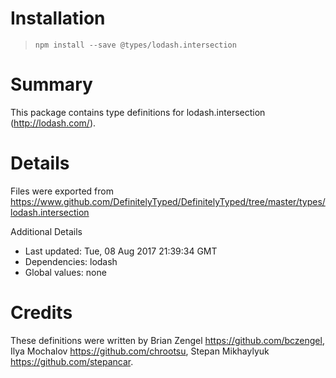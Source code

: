 # Installation
> `npm install --save @types/lodash.intersection`

# Summary
This package contains type definitions for lodash.intersection (http://lodash.com/).

# Details
Files were exported from https://www.github.com/DefinitelyTyped/DefinitelyTyped/tree/master/types/lodash.intersection

Additional Details
 * Last updated: Tue, 08 Aug 2017 21:39:34 GMT
 * Dependencies: lodash
 * Global values: none

# Credits
These definitions were written by Brian Zengel <https://github.com/bczengel>, Ilya Mochalov <https://github.com/chrootsu>, Stepan Mikhaylyuk <https://github.com/stepancar>.
